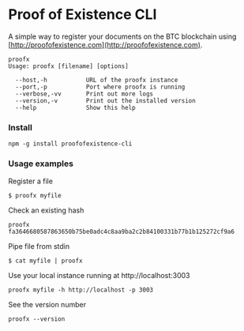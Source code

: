 # Proof of Existence CLI

A simple way to register your documents on the BTC blockchain using [http://proofofexistence.com](http://proofofexistence.com).

```
proofx
Usage: proofx [filename] [options]

  --host,-h           URL of the proofx instance
  --port,-p           Port where proofx is running
  --verbose,-vv       Print out more logs
  --version,-v        Print out the installed version
  --help              Show this help
```

### Install

```
npm -g install proofofexistence-cli
```

### Usage examples

Register a file
```
$ proofx myfile
```

Check an existing hash
```
proofx fa3646680587863650b75be0adc4c8aa9ba2c2b84100331b77b1b125272cf9a6
```

Pipe file from stdin
```
$ cat myfile | proofx
```

Use your local instance running at http://localhost:3003
```
proofx myfile -h http://localhost -p 3003
```

See the version number
```
proofx --version
```
